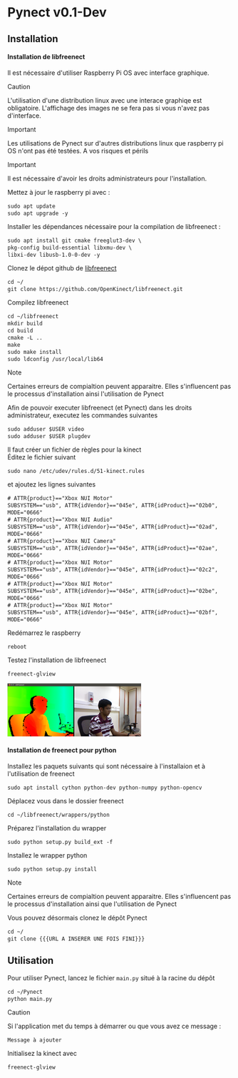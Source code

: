 # Pynect v0.1-Dev

## Installation
#### Installation de libfreenect

Il est nécessaire d'utiliser Raspberry Pi OS avec interface graphique.<br>
> [!CAUTION]
> L'utilisation d'une distribution linux avec une interace graphiqe est obligatoire. L'affichage des images ne se fera pas si vous n'avez pas d'interface.

> [!IMPORTANT]
> Les utilisations de Pynect sur d'autres distributions linux que raspberry pi OS n'ont pas été testées. A vos risques et périls

> [!IMPORTANT]
> Il est nécessaire d'avoir les droits administrateurs pour l'installation.

Mettez à jour le raspberry pi avec :
```
sudo apt update
sudo apt upgrade -y
```
Installer les dépendances nécessaire pour la compilation de libfreenect :
```
sudo apt install git cmake freeglut3-dev \ 
pkg-config build-essential libxmu-dev \
libxi-dev libusb-1.0-0-dev -y
```
Clonez le dépot github de [libfreenect](https://github.com/OpenKinect/libfreenect)
```
cd ~/
git clone https://github.com/OpenKinect/libfreenect.git
```
Compilez libfreenect
```
cd ~/libfreenect
mkdir build
cd build
cmake -L ..
make
sudo make install
sudo ldconfig /usr/local/lib64
```
> [!NOTE]
> Certaines erreurs de compialtion peuvent apparaitre. Elles s'influencent pas le processus d'installation ainsi l'utilisation de Pynect

Afin de pouvoir executer libfreenect (et Pynect) dans les droits administrateur, executez les commandes suivantes
```
sudo adduser $USER video
sudo adduser $USER plugdev
```
Il faut créer un fichier de règles pour la kinect <br>
Éditez le fichier suivant
```
sudo nano /etc/udev/rules.d/51-kinect.rules
```
et ajoutez les lignes suivantes
```
# ATTR{product}=="Xbox NUI Motor"
SUBSYSTEM=="usb", ATTR{idVendor}=="045e", ATTR{idProduct}=="02b0", MODE="0666"
# ATTR{product}=="Xbox NUI Audio"
SUBSYSTEM=="usb", ATTR{idVendor}=="045e", ATTR{idProduct}=="02ad", MODE="0666"
# ATTR{product}=="Xbox NUI Camera"
SUBSYSTEM=="usb", ATTR{idVendor}=="045e", ATTR{idProduct}=="02ae", MODE="0666"
# ATTR{product}=="Xbox NUI Motor"
SUBSYSTEM=="usb", ATTR{idVendor}=="045e", ATTR{idProduct}=="02c2", MODE="0666"
# ATTR{product}=="Xbox NUI Motor"
SUBSYSTEM=="usb", ATTR{idVendor}=="045e", ATTR{idProduct}=="02be", MODE="0666"
# ATTR{product}=="Xbox NUI Motor"
SUBSYSTEM=="usb", ATTR{idVendor}=="045e", ATTR{idProduct}=="02bf", MODE="0666"
```
Redémarrez le raspberry
```
reboot 
```
Testez l'installation de libfreenect
```
freenect-glview
```
![Vue en couleur et en profondeur de la kinect avec libfreenect](https://github.com/Antoine-LORAIN/Pynect/blob/835f096545ded82342348291a202f41c3b7e8203/images/freenect-glview.png)

#### Installation de freenect pour python
Installez les paquets suivants qui sont nécessaire à l'installaion et à l'utilisation de freenect
```
sudo apt install cython python-dev python-numpy python-opencv
```
Déplacez vous dans le dossier freenect
```
cd ~/libfreenect/wrappers/python
```
Préparez l'installation du wrapper
```
sudo python setup.py build_ext -f
```
Installez le wrapper python
```
sudo python setup.py install
```
> [!NOTE]
> Certaines erreurs de compialtion peuvent apparaitre. Elles s'influencent pas le processus d'installation ainsi que l'utilisation de Pynect

Vous pouvez désormais clonez le dépôt Pynect
```
cd ~/
git clone {{{URL A INSERER UNE FOIS FINI}}}
```

## Utilisation
Pour utiliser Pynect, lancez le fichier ```main.py``` situé à la racine du dépôt
```
cd ~/Pynect
python main.py
```
> [!CAUTION]
> Si l'application met du temps à démarrer ou que vous avez ce message : 
> ```
>Message à ajouter
>```
>Initialisez la kinect avec
>```
>freenect-glview
>```
